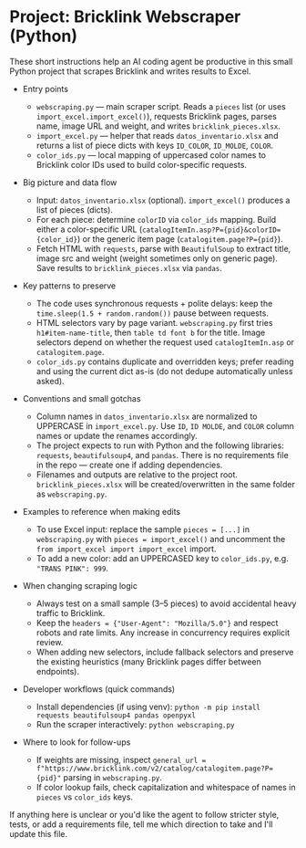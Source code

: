 <!-- Project-specific Copilot instructions for AI coding agents -->
# Project: Bricklink Webscraper (Python)

These short instructions help an AI coding agent be productive in this small Python project that scrapes Bricklink and writes results to Excel.

- Entry points
  - `webscraping.py` — main scraper script. Reads a `pieces` list (or uses `import_excel.import_excel()`), requests Bricklink pages, parses name, image URL and weight, and writes `bricklink_pieces.xlsx`.
  - `import_excel.py` — helper that reads `datos_inventario.xlsx` and returns a list of piece dicts with keys `ID_COLOR`, `ID_MOLDE`, `COLOR`.
  - `color_ids.py` — local mapping of uppercased color names to Bricklink color IDs used to build color-specific requests.

- Big picture and data flow
  - Input: `datos_inventario.xlsx` (optional). `import_excel()` produces a list of pieces (dicts).
  - For each piece: determine `colorID` via `color_ids` mapping. Build either a color-specific URL (`catalogItemIn.asp?P={pid}&colorID={color_id}`) or the generic item page (`catalogitem.page?P={pid}`).
  - Fetch HTML with `requests`, parse with `BeautifulSoup` to extract title, image src and weight (weight sometimes only on generic page). Save results to `bricklink_pieces.xlsx` via `pandas`.

- Key patterns to preserve
  - The code uses synchronous requests + polite delays: keep the `time.sleep(1.5 + random.random())` pause between requests.
  - HTML selectors vary by page variant. `webscraping.py` first tries `h1#item-name-title`, then `table td font b` for the title. Image selectors depend on whether the request used `catalogItemIn.asp` or `catalogitem.page`.
  - `color_ids.py` contains duplicate and overridden keys; prefer reading and using the current dict as-is (do not dedupe automatically unless asked).

- Conventions and small gotchas
  - Column names in `datos_inventario.xlsx` are normalized to UPPERCASE in `import_excel.py`. Use `ID`, `ID MOLDE`, and `COLOR` column names or update the renames accordingly.
  - The project expects to run with Python and the following libraries: `requests`, `beautifulsoup4`, and `pandas`. There is no requirements file in the repo — create one if adding dependencies.
  - Filenames and outputs are relative to the project root. `bricklink_pieces.xlsx` will be created/overwritten in the same folder as `webscraping.py`.

- Examples to reference when making edits
  - To use Excel input: replace the sample `pieces = [...]` in `webscraping.py` with `pieces = import_excel()` and uncomment the `from import_excel import import_excel` import.
  - To add a new color: add an UPPERCASED key to `color_ids.py`, e.g. `"TRANS PINK": 999`.

- When changing scraping logic
  - Always test on a small sample (3–5 pieces) to avoid accidental heavy traffic to Bricklink.
  - Keep the `headers = {"User-Agent": "Mozilla/5.0"}` and respect robots and rate limits. Any increase in concurrency requires explicit review.
  - When adding new selectors, include fallback selectors and preserve the existing heuristics (many Bricklink pages differ between endpoints).

- Developer workflows (quick commands)
  - Install dependencies (if using venv): `python -m pip install requests beautifulsoup4 pandas openpyxl`
  - Run the scraper interactively: `python webscraping.py`

- Where to look for follow-ups
  - If weights are missing, inspect `general_url = f"https://www.bricklink.com/v2/catalog/catalogitem.page?P={pid}"` parsing in `webscraping.py`.
  - If color lookup fails, check capitalization and whitespace of names in `pieces` vs `color_ids` keys.

If anything here is unclear or you'd like the agent to follow stricter style, tests, or add a requirements file, tell me which direction to take and I'll update this file.
